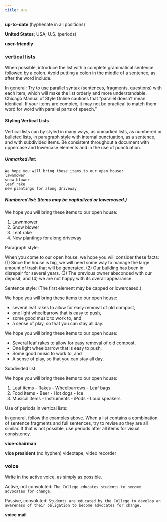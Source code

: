 ```yaml
---
title: u-v
---
```


**up-to-date** (hyphenate in all positions)

**United States**; USA; U.S. (periods)

**user-friendly**

### vertical lists

When possible, introduce the list with a complete grammatical sentence followed by a colon. Avoid putting a colon in the middle of a sentence, as after the word include.

In general: Try to use parallel syntax (sentences, fragments, questions) with each item, which will make the list orderly and more understandable. Chicago Manual of Style Online cautions that “parallel doesn’t mean identical. If your items are complex, it may not be practical to match them word for word with parallel parts of speech.”

#### Styling Vertical Lists

Vertical lists can by styled in many ways, as unmarked lists, as numbered or bulleted lists, in paragraph style with internal punctuation, as a sentence, and with subdivided items. Be consistent throughout a document with uppercase and lowercase elements and in the use of punctuation.

##### Unmarked list:

```
We hope you will bring these items to our open house:
lawnmower
snow blower
leaf rake
new plantings for along driveway
```

##### Numbered list: (Items may be capitalized or lowercased.)

We hope you will bring these items to our open house:

1. Lawnmower
2. Snow blower
3. Leaf rake
4. New plantings for along driveway

Paragraph style:

When you come to our open house, we hope you will consider these facts: (1) Since the house is big, we will need some way to manage the large amount of trash that will be generated. (2) Our building has been in disrepair for several years. (3) The previous owner absconded with our deposit, and (4) we are not happy with its overall appearance.

Sentence style: (The first element may be capped or lowercased.)


  We hope you will bring these items to our open house:

  - several leaf rakes to  allow for easy removal of old compost,
  - one light wheelbarrow that is easy to push,
  - some good music to work to, and
  - a sense of play, so that you can stay all day.


  We hope you will bring these items to our open house:

  - Several leaf rakes to allow for easy removal of old compost,
  - One light wheelbarrow that is easy to push,
  - Some good music to work to, and
  - A sense of play, so that you can stay all day.


Subdivided list:


  We hope you will bring these items to our open house:

  1. Leaf items
    - Rakes
    - Wheelbarrows
    - Leaf bags
  2. Food items
    - Beer
    - Hot dogs
    - Ice
  3. Musical items
    - Instruments
    - iPods
    - Loud speakers


Use of periods in vertical lists:

In general, follow the examples above. When a list contains a combination of sentence fragments and full sentences, try to revise so they are all similar. If that is not possible, use periods after all items for visual consistency.

**vice-chairman**

**vice president** (no hyphen) videotape; video recorder

### voice

Write in the active voice, as simply as possible.

Active, not convoluted: `The College educates students to become advocates for change.`

Passive, convoluted: `Students are educated by the College to develop an awareness of their obligation to become advocates for change.`

**voice mail**
